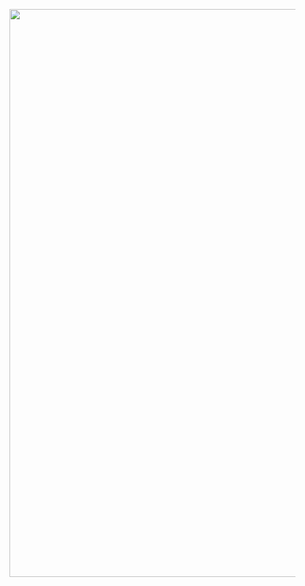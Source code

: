 <p alaing="center"> 
<img src= "https://github.com/vimirsi/vimirsi/blob/main/GitBack+_Tec.gif" width= "1000" /> 
</p>   

 <!--<h3 align="center">Choose your starter: </h3>
 <div align="center">
     <img src="https://github.com/vimirsi/vimirsi/blob/main/Lance.gif" width="100" />  
     <img src="https://cdn.jsdelivr.net/gh/devicons/devicon/icons/java/java-original-wordmark.svg" width="60" />     
     <img src="https://cdn.jsdelivr.net/gh/devicons/devicon/icons/python/python-original-wordmark.svg" width= "60"/>
     <img src="https://cdn.jsdelivr.net/gh/devicons/devicon/icons/mysql/mysql-original-wordmark.svg" width="60"/>
     <img src="https://cdn.jsdelivr.net/gh/devicons/devicon/icons/csharp/csharp-original.svg" width="60" />
     <img src="https://cdn.jsdelivr.net/gh/devicons/devicon/icons/gitlab/gitlab-original-wordmark.svg" width="60" />
     <img aling = "right" src="https://github.com/vimirsi/vimirsi/blob/main/Charizard.gif" width = "200" />
 </div>
-->

